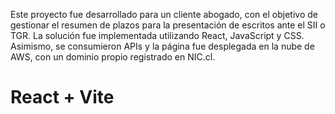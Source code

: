 Este proyecto fue desarrollado para un cliente abogado, con el objetivo de gestionar el resumen de plazos para la presentación de escritos ante el SII o TGR. La solución fue implementada utilizando React, JavaScript y CSS. Asimismo, se consumieron APIs y la página fue desplegada en la nube de AWS, con un dominio propio registrado en NIC.cl.

# React + Vite
